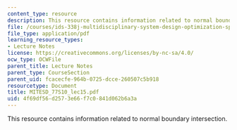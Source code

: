 ```yaml
---
content_type: resource
description: This resource contains information related to normal boundary intersection.
file: /courses/ids-338j-multidisciplinary-system-design-optimization-spring-2010/4f69df56d2573e66f7c0841d062b6a3a_MITESD_77S10_lec15.pdf
file_type: application/pdf
learning_resource_types:
- Lecture Notes
license: https://creativecommons.org/licenses/by-nc-sa/4.0/
ocw_type: OCWFile
parent_title: Lecture Notes
parent_type: CourseSection
parent_uid: fcacecfe-964b-0725-dcce-260507c5b918
resourcetype: Document
title: MITESD_77S10_lec15.pdf
uid: 4f69df56-d257-3e66-f7c0-841d062b6a3a
---
```

This resource contains information related to normal boundary intersection.